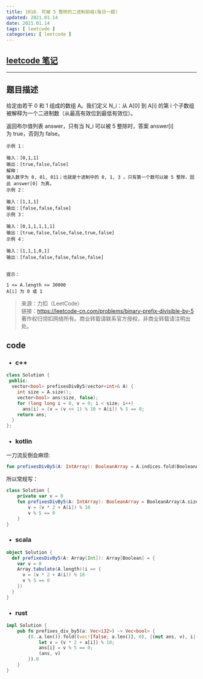 ```yaml
---
title: 1018. 可被 5 整除的二进制前缀(每日一题)
updated: 2021.01.14  
date: 2021.01.14  
tags: [ leetcode ]
categories: [ leetcode ]
---
```


## [leetcode 笔记](https://lzyprime.github.io/leetcode/leetcode)

---

## 题目描述

给定由若干 0 和 1 组成的数组 A。我们定义 N_i：从 A[0] 到 A[i] 的第 i 个子数组被解释为一个二进制数（从最高有效位到最低有效位）。

返回布尔值列表 answer，只有当 N_i 可以被 5 整除时，答案 answer[i] 为 true，否则为 false。

```
示例 1：

输入：[0,1,1]
输出：[true,false,false]
解释：
输入数字为 0, 01, 011；也就是十进制中的 0, 1, 3 。只有第一个数可以被 5 整除，因此 answer[0] 为真。
示例 2：

输入：[1,1,1]
输出：[false,false,false]
示例 3：

输入：[0,1,1,1,1,1]
输出：[true,false,false,false,true,false]
示例 4：

输入：[1,1,1,0,1]
输出：[false,false,false,false,false]
 

提示：

1 <= A.length <= 30000
A[i] 为 0 或 1
```

> 来源：力扣（LeetCode）  
> 链接：https://leetcode-cn.com/problems/binary-prefix-divisible-by-5  
> 著作权归领扣网络所有。商业转载请联系官方授权，非商业转载请注明出处。  

## code

- ### c++

```c++
class Solution {
 public:
  vector<bool> prefixesDivBy5(vector<int>& A) {
    int size = A.size();
    vector<bool> ans(size, false);
    for (long long i = 0, v = 0; i < size; i++)
      ans[i] = (v = (v << 1) % 10 + A[i]) % 5 == 0;
    return ans;
  }
};
```

- ### kotlin

一刀流反倒会麻烦:

```kotlin
fun prefixesDivBy5(A: IntArray): BooleanArray = A.indices.fold(BooleanArray(A.size){false} to 0) {(ans, v), i -> with((v * 2 + A[i]) % 10) { ans.apply { this[i] = this@with % 5 == 0 } to this } }.first
```

所以常规写：

```kotlin
class Solution {
    private var v = 0
    fun prefixesDivBy5(A: IntArray): BooleanArray = BooleanArray(A.size) { i ->
        v = (v * 2 + A[i]) % 10
        v % 5 == 0
    }
}
```

- ### scala

```scala
object Solution {
  def prefixesDivBy5(A: Array[Int]): Array[Boolean] = {
    var v = 0
    Array.tabulate(A.length)(i => {
      v = (v * 2 + A(i)) % 10
      v % 5 == 0
    })
  }
}
```

- ### rust

```rust
impl Solution {
    pub fn prefixes_div_by5(a: Vec<i32>) -> Vec<bool> {
        (0..a.len()).fold((vec![false; a.len()], 0), |(mut ans, v), i|{
            let v = (v * 2 + a[i]) % 10;
            ans[i] = v % 5 == 0;
            (ans, v)
        }).0
    }
}
```